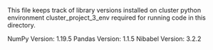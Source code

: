 This file keeps track of library versions installed on cluster python environment cluster_project_3_env required for running code in this directory. 

NumPy Version: 1.19.5
Pandas Version: 1.1.5
Nibabel Version: 3.2.2
